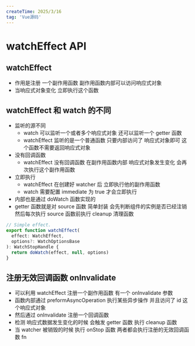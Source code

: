 ```yaml
---
createTime: 2025/3/16
tag: 'Vue源码'
---
```

# watchEffect API

## watchEffect

* 作用是注册 一个副作用函数 副作用函数内部可以访问响应式对象
* 当响应式对象变化 立即执行这个函数

## watchEffect 和 watch  的不同

* 监听的源不同
  * watch 可以监听一个或者多个响应式对象 还可以监听一个 getter 函数
  * watchEffect 监听的是一个普通函数 只要内部访问了 响应式对象即可 这个函数不需要返回响应式对象
* 没有回调函数
  * watchEffect 没有回调函数 在副作用函数内部 响应式对象发生变化 会再次执行这个副作用函数
* 立即执行
  * watchEffect 在创建好 watcher 后 立即执行他的副作用函数
  * watch  需要配置 immediate 为 true 才会立即执行
* 内部也是通过 doWatch 函数实现的
* getter 函数就是对 source 函数 简单封装  会先判断组件的实例是否已经注销 然后每次执行 source 函数前执行 cleanup 清理函数

```ts
// Simple effect.
export function watchEffect(
  effect: WatchEffect,
  options?: WatchOptionsBase
): WatchStopHandle {
  return doWatch(effect, null, options)
}
```

## 注册无效回调函数 onInvalidate

* 可以利用 watchEffect 注册一个副作用函数  有一个 onInvalidate 参数
* 函数内部通过 preformAsyncOperation 执行某些异步操作 并且访问了 id 这个响应式对象  
* 然后通过 onInvalidate 注册一个回调函数
* 检测 响应式数据发生变化的时候 会触发 getter 函数 执行 cleanup 函数
* 当 watcher 被销毁的时候 执行 onStop 函数 两者都会执行注册的无效回调函数 fn
